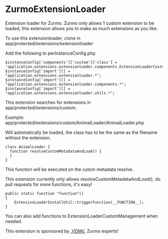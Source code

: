 ZurmoExtensionLoader
====================

Extension loader for Zurmo.
Zurmo only allows 1 custom extension to be loaded, this extension allows you to make as much extensions as you like.

To use this extensionloader, clone in app/protected/extensions/extensionloader

Add the following to perInstanceConfig.php

    $instanceConfig['components']['custom']['class'] = 'application.extensions.extensionloader.components.ExtensionLoaderCustomManagement';
    $instanceConfig['import'][] = "application.extensions.extensionloader.*";
    $instanceConfig['import'][] = "application.extensions.extensionloader.components.*";
    $instanceConfig['import'][] = "application.extensions.extensionloader.utils.*";

This extension searches for extensions in app/protected/extensions/custom.

Example:
app/protected/extensions/custom/AnimalLoader/AnimalLoader.php

Will automatically be loaded, the class has to be the same as the filename without the extension.

    class AnimalLoader {
      function resolveCustomMetadataAndLoad() {
      }
    }

This function will be executed on the cutom metadata resolve.

This extension currently only allows resolveCustomMetadataAndLoad(), do pull requests for more functions, it's easy!

    public static function "function"()
    {
        ExtensionLoaderInstallUtil::triggerFunction(__FUNCTION__);
    }


You can also add functions to ExtensionLoaderCustomManagement when needed.

This extension is sponsored by [.VDMi/](http://www.vdmi.nl/), Zurmo experts!
